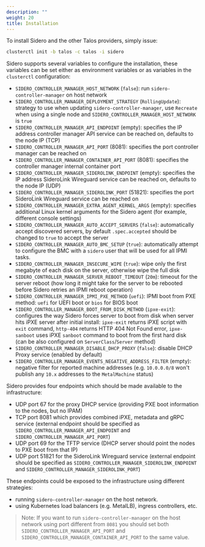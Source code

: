 ```yaml
---
description: ""
weight: 20
title: Installation
---
```


To install Sidero and the other Talos providers, simply issue:

```bash
clusterctl init -b talos -c talos -i sidero
```

Sidero supports several variables to configure the installation, these variables can be set either as environment
variables or as variables in the `clusterctl` configuration:

- `SIDERO_CONTROLLER_MANAGER_HOST_NETWORK` (`false`): run `sidero-controller-manager` on host network
- `SIDERO_CONTROLLER_MANAGER_DEPLOYMENT_STRATEGY` (`RollingUpdate`): strategy to use when updating `sidero-controller-manager`, use `Recreate` when using a single node and `SIDERO_CONTROLLER_MANAGER_HOST_NETWORK` is `true`
- `SIDERO_CONTROLLER_MANAGER_API_ENDPOINT` (empty): specifies the IP address controller manager API service can be reached on, defaults to the node IP (TCP)
- `SIDERO_CONTROLLER_MANAGER_API_PORT` (8081): specifies the port controller manager can be reached on
- `SIDERO_CONTROLLER_MANAGER_CONTAINER_API_PORT` (8081): specifies the controller manager internal container port
- `SIDERO_CONTROLLER_MANAGER_SIDEROLINK_ENDPOINT` (empty): specifies the IP address SideroLink Wireguard service can be reached on, defaults to the node IP (UDP)
- `SIDERO_CONTROLLER_MANAGER_SIDEROLINK_PORT` (51821): specifies the port SideroLink Wireguard service can be reached on
- `SIDERO_CONTROLLER_MANAGER_EXTRA_AGENT_KERNEL_ARGS` (empty): specifies additional Linux kernel arguments for the Sidero agent (for example, different console settings)
- `SIDERO_CONTROLLER_MANAGER_AUTO_ACCEPT_SERVERS` (`false`): automatically accept discovered servers, by default `.spec.accepted` should be changed to `true` to accept the server
- `SIDERO_CONTROLLER_MANAGER_AUTO_BMC_SETUP` (`true`): automatically attempt to configure the BMC with a `sidero` user that will be used for all IPMI tasks.
- `SIDERO_CONTROLLER_MANAGER_INSECURE_WIPE` (`true`): wipe only the first megabyte of each disk on the server, otherwise wipe the full disk
- `SIDERO_CONTROLLER_MANAGER_SERVER_REBOOT_TIMEOUT` (`20m`): timeout for the server reboot (how long it might take for the server to be rebooted before Sidero retries an IPMI reboot operation)
- `SIDERO_CONTROLLER_MANAGER_IPMI_PXE_METHOD` (`uefi`): IPMI boot from PXE method: `uefi` for UEFI boot or `bios` for BIOS boot
- `SIDERO_CONTROLLER_MANAGER_BOOT_FROM_DISK_METHOD` (`ipxe-exit`): configures the way Sidero forces server to boot from disk when server hits iPXE server after initial install: `ipxe-exit` returns iPXE script with `exit` command, `http-404` returns HTTP 404 Not Found error, `ipxe-sanboot` uses iPXE `sanboot` command to boot from the first hard disk (can be also configured on `ServerClass`/`Server` method)
- `SIDERO_CONTROLLER_MANAGER_DISABLE_DHCP_PROXY` (`false`): disable DHCP Proxy service (enabled by default)
- `SIDERO_CONTROLLER_MANAGER_EVENTS_NEGATIVE_ADDRESS_FILTER` (empty): negative filter for reported machine addresses (e.g. `10.0.0.0/8` won't publish any `10.x` addresses to the `MetalMachine` status)

Sidero provides four endpoints which should be made available to the infrastructure:

- UDP port 67 for the proxy DHCP service (providing PXE boot information to the nodes, but no IPAM)
- TCP port 8081 which provides combined iPXE, metadata and gRPC service (external endpoint should be specified as `SIDERO_CONTROLLER_MANAGER_API_ENDPOINT` and  `SIDERO_CONTROLLER_MANAGER_API_PORT`)
- UDP port 69 for the TFTP service (DHCP server should point the nodes to PXE boot from that IP)
- UDP port 51821 for the SideroLink Wireguard service (external endpoint should be specified as `SIDERO_CONTROLLER_MANAGER_SIDEROLINK_ENDPOINT` and `SIDERO_CONTROLLER_MANAGER_SIDEROLINK_PORT`)

These endpoints could be exposed to the infrastructure using different strategies:

- running `sidero-controller-manager` on the host network.
- using Kubernetes load balancers (e.g. MetalLB), ingress controllers, etc.

> Note: If you want to run `sidero-controller-manager` on the host network using port different from `8081` you should set both `SIDERO_CONTROLLER_MANAGER_API_PORT` and `SIDERO_CONTROLLER_MANAGER_CONTAINER_API_PORT` to the same value.
